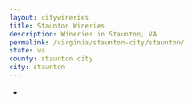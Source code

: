 ```yaml
---
layout: citywineries
title: Staunton Wineries
description: Wineries in Staunton, VA
permalink: /virginia/staunton-city/staunton/
state: va
county: staunton city
city: staunton
---
```

-
